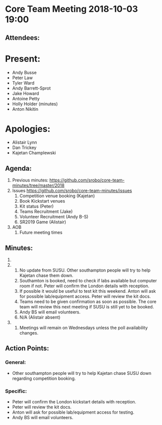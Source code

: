 # Core Team Meeting 2018-10-03 19:00

## Attendees:
# Present:
- Andy Busse
- Peter Law
- Tyler Ward
- Andy Barrett-Sprot
- Jake Howard
- Antoine Petty
- Holly Holder (minutes)
- Anton Nikitin

# Apologies:
- Alistair Lynn
- Dan Trickey
- Kajetan Champlewski

## Agenda:
1. Previous minutes: https://github.com/srobo/core-team-minutes/tree/master/2018
2. Issues https://github.com/srobo/core-team-minutes/issues  
	1. Competition venue booking (Kajetan)
	2. Book Kickstart venues 
	3. Kit status (Peter) 
	4. Teams Recruitment (Jake) 
	5. Volunteer Recruitment (Andy B-S) 
	6. SR2019 Game (Alistair) 
3. AOB 
	1. Future meeting times

## Minutes: 
1. 
2. 
	1. No update from SUSU. Other southampton people will try to help Kajetan chase them down.
	2. Southamton is booked, need to check if labs available but computer room if not. Peter will confirm the London details with reception.
	3. If possible it would be useful to test kit this weekend. Anton will ask for possible lab/equipment access. Peter will review the kit docs.
	4. Teams need to be given confirmation as soon as possible. The core team will review this next meeting if SUSU is still yet to be booked.
	5. Andy BS will email volunteers.
	6. N/A (Alistair absent)
3.
	1. Meetings will remain on Wednesdays unless the poll availability changes.
	
## Action Points:

### General:
- Other southampton people will try to help Kajetan chase SUSU down regarding competition booking.

### Specific:
- Peter will confirm the London kickstart details with reception.
- Peter will review the kit docs.
- Anton will ask for possible lab/equipment access for testing.
- Andy BS will email volunteers.
